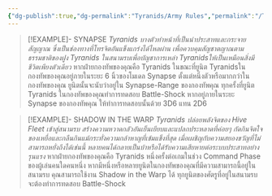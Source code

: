 ```yaml
---
{"dg-publish":true,"dg-permalink":"Tyranids/Army Rules","permalink":"/Tyranids/Army Rules/","created":"2023-12-13T16:17:37.148+07:00","updated":"2023-12-14T19:22:22.018+07:00"}
---
```


> [!EXAMPLE]- SYNAPSE
> *Tyranids บางตัวทําหน้าที่เป็นนําประสาทและกระจายสัญญาณ ซึ่งเป็นช่องทางที่โทรจิตอันแข็งแกร่งได้ไหลผ่าน เพื่อควบคุมสัญชาตญาณตามธรรมชาติของฝูง Tyranids ในสนามรบเพื่อบัญชาการเหล่า Tyranidsให้เป็นเหมือนสิ่งมีชีวิตเพียงตัวเดียว*
> หากฝ่ายกองทัพของคุณคือ Tyranids ในขณะที่ยูนิต Tyranidsในกองทัพของคุณอยู่ภายในระยะ 6 นิ้วของโมเดล Synapse ตั้งแต่หนึ่งตัวหรือมากกว่าในกองทัพของคุณ ยูนิตนั้นจะนับว่าอยู่ใน Synapse-Range ของกองทัพคุณ ทุกครั้งที่ยูนิต Tyranids ในกองทัพของคุณทําการทดสอบ Battle-Shock หากอยู่ภายในระยะ Synapse ของกองทัพคุณ ให้ทําการทดสอบนั้นด้วย 3D6 แทน 2D6

> [!EXAMPLE]- SHADOW IN THE WARP
> *Tyranids ปล่อยพลังจิตของ Hive Fleet เข้าสู่สนามรบ สร้างความหวาดกลัวอันเย็นเยียบและแปลกประหลาดที่ค่อยๆ กัดกินจิตใจของเหยื่อและกลืนกินแม้กระทั่งความกล้าหาญที่เข้มแข็งที่สุด เมื่อเผชิญกับความสยองขวัญที่ไม่สามารถหยั่งถึงได้เช่นนี้ หลายคนได้กลายเป็นบ้าหรือได้รับความเสียหายต่อระบบประสาทอย่างรุนแรง*
> หากฝ่ายกองทัพของคุณคือ Tyranids หนึ่งครั้งต่อเกมในช่วง Command Phase ของผู้เล่นคนใดคนหนึ่ง หากมีหนึ่งหรือหลายยูนิตในกองทัพของคุณที่มีความสามารถนี้อยู่ในสนามรบ คุณสามารถใช้งาน Shadow in the Warp ได้ ทุกยูนิตของศัตรูที่อยู่ในสนามรบจะต้องทําการทดสอบ Battle-Shock
